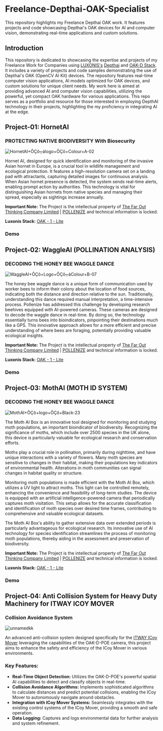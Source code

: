# Freelance-Depthai-OAK-Specialist
This repository highlights my Freelance Depthai OAK work. It features projects and code showcasing Depthai's OAK devices for AI and computer vision, demonstrating real-time applications and custom solutions.

## Introduction
This repository is dedicated to showcasing the expertise and projects of my Freelance Work for Companies using [LUXONIS's](https://www.luxonis.com/) [Depthai](https://docs.luxonis.com/en/latest/) and [OAK-D Stack](https://shop.luxonis.com/). It includes a variety of projects and code samples demonstrating the use of Depthai's OAK (OpenCV AI Kit) devices. The repository features real-time computer vision applications, AI models optimized for OAK devices, and custom solutions for unique client needs. My work here is aimed at providing advanced AI and computer vision capabilities, utilizing the powerful, yet compact OAK hardware for various applications. This repo serves as a portfolio and resource for those interested in employing DepthAI technology in their projects, highlighting the my proficiency in integrating AI at the edge.

## Project-01: HornetAI
### PROTECTING NATIVE BIODIVERSITY With Biosecurity

![HornetAI+ÔÇô┬álogo+ÔÇô+Colour+A-02](https://github.com/SamiUddin-tech/Freelance-Depthai-OAK-Specialist/assets/81253183/70398add-43f9-4147-a144-91d279bcbb5e)

Hornet AI, designed for quick identification and monitoring of the invasive Asian hornet in Europe, is a crucial tool in wildlife management and ecological protection. It features a high-resolution camera set on a landing pad with attractants, capturing detailed images for continuous analysis. When Asian hornet presence is detected, the system sends real-time alerts, enabling prompt action by authorities. This technology is vital for distinguishing Asian hornets from native species and managing their spread, especially as sightings increase annually.

**Important Note:** The Project is the intellectual property of [The Far Out Thinking Company Limited](https://www.thefaroutthinkingcompany.co.uk/) | [POLLENIZE](https://www.pollenize.org.uk/asian-hornet-ai-detection) and technical information is locked.

**Luxonis Stack:** [OAK - 1 - Lite](https://shop.luxonis.com/collections/oak-cameras-1/products/oak-1-lite?variant=42583148069087)

### Demo


## Project-02: WaggleAI (POLLINATION ANALYSIS)
### DECODING THE HONEY BEE WAGGLE DANCE

![WaggleAI+ÔÇô+Logo+ÔÇô┬áColour+B-07](https://github.com/SamiUddin-tech/Freelance-Depthai-OAK-Specialist/assets/81253183/8073f52b-a0c7-42d3-b660-e909c67f471c)

The honey bee waggle dance is a unique form of communication used by worker bees to inform their colony about the location of food sources, indicating both the distance and direction relative to the sun. Traditionally, understanding this dance required manual interpretation, a time-intensive process. Pollenize has addressed this challenge by developing research beehives equipped with AI-powered cameras. These cameras are designed to decode the waggle dance in real-time. By doing so, the technology essentially turns bees into bioindicators, pinpointing their destinations much like a GPS. This innovative approach allows for a more efficient and precise understanding of where bees are foraging, potentially providing valuable ecological insights.

**Important Note:** The Project is the intellectual property of [The Far Out Thinking Company Limited](https://www.thefaroutthinkingcompany.co.uk/) | [POLLENIZE](https://www.pollenize.org.uk/asian-hornet-ai-detection) and technical information is locked.

**Luxonis Stack:** [OAK - 1 - Lite](https://shop.luxonis.com/collections/oak-cameras-1/products/oak-1-lite?variant=42583148069087)

### Demo


## Project-03: MothAI (MOTH ID SYSTEM) 
### DECODING THE HONEY BEE WAGGLE DANCE

![MothAI+ÔÇô+logo+ÔÇô+Black-23](https://github.com/SamiUddin-tech/Freelance-Depthai-OAK-Specialist/assets/81253183/95d8a48f-7d3f-4121-b9bd-c218e9d2e3fd)

The Moth AI Box is an innovative tool designed for monitoring and studying moth populations, an important bioindicator of biodiversity. Recognizing the significance of moths, which include over 2500 species in the UK alone, this device is particularly valuable for ecological research and conservation efforts.

Moths play a crucial role in pollination, primarily during nighttime, and have unique interactions with a variety of flowers. Many moth species are sensitive to changes in their habitat, making their populations key indicators of environmental health. Alterations in moth communities can signal changes in habitat quality or structure.

Monitoring moth populations is made efficient with the Moth AI Box, which utilizes a UV light to attract moths. This light can be controlled remotely, enhancing the convenience and feasibility of long-term studies. The device is equipped with an artificial intelligence-powered camera that periodically captures moth visitation. This setup allows for the accurate classification and identification of moth species over desired time frames, contributing to comprehensive and valuable ecological datasets.

The Moth AI Box's ability to gather extensive data over extended periods is particularly advantageous for ecological research. Its innovative use of AI technology for species identification streamlines the process of monitoring moth populations, thereby aiding in the assessment and preservation of biodiversity.

**Important Note:** The Project is the intellectual property of [The Far Out Thinking Company Limited](https://www.thefaroutthinkingcompany.co.uk/) | [POLLENIZE](https://www.pollenize.org.uk/asian-hornet-ai-detection) and technical information is locked.

**Luxonis Stack:** [OAK - 1 - Lite](https://shop.luxonis.com/collections/oak-cameras-1/products/oak-1-lite?variant=42583148069087)

### Demo

## Project-04: Anti Collision System for Heavy Duty Machinery for ITWAY ICOY MOVER
### Collision Avoidance System

![unnamedkk](https://github.com/SamiUddin-tech/Freelance-Depthai-OAK-Specialist/assets/81253183/31082248-080f-4001-ad90-9976ae349535)

An advanced anti-collision system designed specifically for the [ITWAY ICoy Mover](https://www.itway.com/en/itway-icoy-mover/) leveraging the capabilities of the OAK-D-POE camera, this project aims to enhance the safety and efficiency of the ICoy Mover in various environments.

### Key Features:
- **Real-Time Object Detection:** Utilizes the OAK-D-POE's powerful spatial AI capabilities to detect and classify objects in real-time.
- **Collision Avoidance Algorithms:** Implements sophisticated algorithms to calculate distances and predict potential collisions, enabling the ICoy Mover to autonomously navigate around obstacles.
- **Integration with ICoy Mover Systems:** Seamlessly integrates with the existing control systems of the ICoy Mover, providing a smooth and safe operation.
- **Data Logging:** Captures and logs environmental data for further analysis and system refinement.


